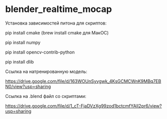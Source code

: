 # blender_realtime_mocap
Установка зависимостей питона для скриптов:

pip install cmake (brew install cmake для МакОС)

pip install numpy

pip install opencv-contrib-python

pip install dlib

Ссылка на натренированную модель:

https://drive.google.com/file/d/163WOUnSyvgwk_4KsGCMCWnK9MBq7EBN0/view?usp=sharing

Ссылка на .blend файл со скриптами:
 
https://drive.google.com/file/d/1_cT-FjaDVzXg99zod1bctcmfYAIl2pr6/view?usp=sharing


